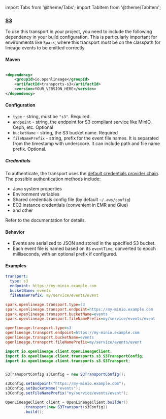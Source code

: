 import Tabs from '@theme/Tabs';
import TabItem from '@theme/TabItem';


### [S3](https://github.com/OpenLineage/OpenLineage/blob/main/client/transports-s3/src/main/java/io/openlineage/client/transports/s3/S3Transport.java)

To use this transport in your project, you need to include the following dependency in your build configuration. This is
particularly important for environments like `Spark`, where this transport must be on the classpath for lineage events
to be emitted correctly.

#### Maven

```xml

<dependency>
    <groupId>io.openlineage</groupId>
    <artifactId>transports-s3</artifactId>
    <version>YOUR_VERSION_HERE</version>
</dependency>
```

#### Configuration

- `type` - string, must be `"s3"`. Required.
- `endpoint` - string, the endpoint for S3 compliant service like MinIO, Ceph, etc. Optional
- `bucketName` - string, the S3 bucket name. Required
- `fileNamePrefix` - string, prefix for the event file names. It is separated from the timestamp with underscore. It can
  include path and file name prefix. Optional.

##### Credentials

To authenticate, the transport uses
the [default credentials provider chain](https://docs.aws.amazon.com/sdk-for-java/latest/developer-guide/credentials-chain.html). The possible authentication methods include:
- Java system properties
- Environment variables
- Shared credentials config file (by default `~/.aws/config`)
- EC2 instance credentials (convenient in EMR and Glue)
- and other

Refer to the documentation for details.

#### Behavior

- Events are serialized to JSON and stored in the specified S3 bucket.
- Each event file is named based on its `eventTime`, converted to epoch milliseconds, with an optional prefix if
  configured.

#### Examples

<Tabs groupId="integrations">
<TabItem value="yaml" label="Yaml Config">

```yaml
transport:
  type: s3
  endpoint: https://my-minio.example.com
  bucketName: events
  fileNamePrefix: my/service/events/event
```

</TabItem>
<TabItem value="spark" label="Spark Config">

```ini
spark.openlineage.transport.type=s3
spark.openlineage.transport.endpoint=https://my-minio.example.com
spark.openlineage.transport.bucketName=events
spark.openlineage.transport.fileNamePrefix=my/service/events/event
```

</TabItem>
<TabItem value="flink" label="Flink Config">

```ini
openlineage.transport.type=s3
openlineage.transport.endpoint=https://my-minio.example.com
openlineage.transport.bucketName=events
openlineage.transport.fileNamePrefix=my/service/events/event
```

</TabItem>
<TabItem value="java" label="Java Code">

```java
import io.openlineage.client.OpenLineageClient;
import io.openlineage.client.transports.s3.S3TransportConfig;
import io.openlineage.client.transports.s3.S3Transport;


S3TransportConfig s3Config = new S3TransportConfig();

s3Config.setEndpoint("https://my-minio.example.com");
s3Config.setBucketName("events");
s3Config.setFileNamePrefix("my/service/events/event");

OpenLineageClient client = OpenLineageClient.builder()
        .transport(new S3Transport(s3Config))
        .build();
```

</TabItem>
</Tabs>